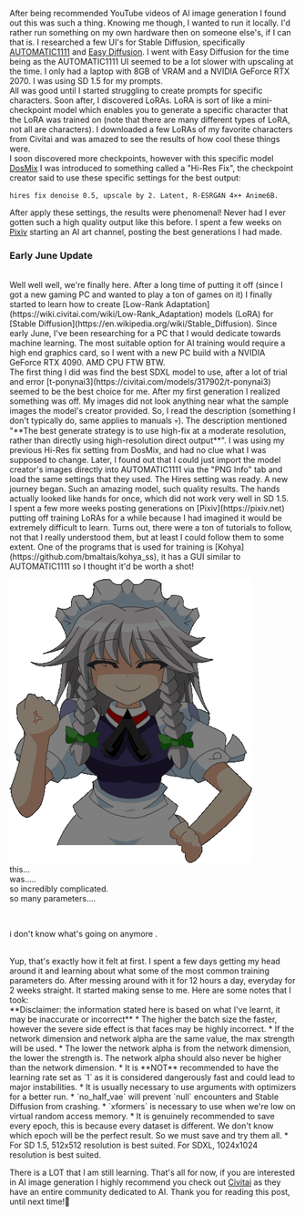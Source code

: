 After being recommended YouTube videos of AI image generation I  found out this was such a thing. Knowing me though, I wanted to run it locally. I'd rather run something on my own hardware then on someone else's, if I can that is. I researched a few UI's for Stable Diffusion, specifically [AUTOMATIC1111](https://github.com/AUTOMATIC1111/stable-diffusion-webui) and  [Easy Diffusion](https://github.com/easydiffusion/easydiffusion). I went with Easy Diffusion for the time being as the AUTOMATIC1111 UI seemed to be a lot slower with upscaling at the time.  I only had a laptop with  8GB of VRAM and a NVIDIA GeForce RTX 2070. I was using SD 1.5 for my prompts.
<br>
All was good until I started struggling to create prompts for specific characters. Soon after, I discovered LoRAs. LoRA is sort of like a mini-checkpoint model which enables you to generate a specific character that the LoRA was trained on (note that there are many different types of LoRA, not all are characters). I downloaded a few LoRAs of my favorite characters from Civitai and was amazed to see the results of how cool these things were.
<br>
I soon discovered more checkpoints, however with this specific model [DosMix](https://civitai.com/models/6250/dosmix) I was introduced to something called a "Hi-Res Fix", the checkpoint creator said to use these specific settings for the best output:

```
hires fix denoise 0.5, upscale by 2. Latent, R-ESRGAN 4×+ Anime6B.
```

After apply these settings, the results were phenomenal! Never had I ever gotten such a high quality output like this before. 
I spent a few weeks on  [Pixiv](https://pixiv.net) starting an AI art channel, posting the best generations I had made.
<br>
### Early June Update
<br>
Well well well, we're finally here. After a long time of putting it off (since I got a new gaming PC and wanted to play a ton of games on it) I finally started to learn how to create [Low-Rank Adaptation](https://wiki.civitai.com/wiki/Low-Rank_Adaptation) models (LoRA) for [Stable Diffusion](https://en.wikipedia.org/wiki/Stable_Diffusion). Since early June, I've been researching for a PC that I would dedicate towards machine learning. The most suitable option for AI training would require a high end graphics card, so I went with a new PC build with a NVIDIA GeForce RTX 4090. AMD CPU FTW BTW.
<br>
The first thing I did was find the best SDXL model to use, after a lot of trial and error [t-ponynai3](https://civitai.com/models/317902/t-ponynai3) seemed to be the best choice for me. After my first generation I realized something was off.  My images did not look anything near what the sample images the model's creator provided. So, I read the description (something I don't typically do, same applies to manuals 💀). The description mentioned "**The best generate strategy is to use high-fix at a moderate resolution, rather than directly using high-resolution direct output**". I was using my previous Hi-Res fix setting from DosMix, and had no clue what I was supposed to change. Later, I found out that I could just import the model creator's images directly into AUTOMATIC1111 via the "PNG Info" tab and load the same settings that they used. The Hires setting was ready. A new journey began. Such an amazing model, such quality results. The hands actually looked like hands for once, which did not work very well in SD 1.5. 
<br>
I spent a few  more weeks posting generations on [Pixiv](https://pixiv.net) putting off training LoRAs for a while because I had imagined it would be extremely difficult to learn. Turns out, there were a ton of tutorials to follow, not that I really understood them, but at least I could follow them to some extent. One of the programs that is  used for training is  [Kohya](https://github.com/bmaltais/kohya_ss), it has a GUI similar to AUTOMATIC1111 so I thought it'd be worth a shot!


![image](media/sd-experience/sakuya-touhou.gif)
<br>
this...
<br>
was.....
<br>
so incredibly complicated.
<br>
so many parameters....

<br>

i don't know what's going on anymore .

<br>
Yup, that's exactly how it felt at first. I spent a few days getting my head around it and learning about what some of the most common training parameters do. After messing around with it for 12 hours a day, everyday for 2 weeks straight. It started making sense to me. Here are some notes that I took:
<br>
**Disclaimer: the information stated here is based on what I've learnt, it may be inaccurate or incorrect**
* The higher the batch size the faster, however the severe side effect is that faces may be highly incorrect.
* If the network dimension and network alpha are the same value, the max strength will be used.
* The lower the network alpha is from the network dimension, the lower the strength is. The network alpha should also never be higher than the network dimension.
* It is **NOT** recommended to have the learning rate set as `1` as it is considered dangerously fast and could lead to major instabilities.
* It is usually necessary to use arguments with optimizers for a better run.
* `no_half_vae` will prevent `null` encounters and Stable Diffusion from crashing.
* `xformers` is necessary to use when we're low on virtual random access memory.
* It is genuinely recommended to save every epoch, this is because every dataset is different. We don't know which epoch will be the perfect result. So we must save and try them all.
* For SD 1.5, 512x512 resolution is best suited. For SDXL, 1024x1024 resolution is best suited.

There is a LOT that I am still learning. That's all for now, if you are interested in AI image generation I highly recommend you check out [Civitai](https://civitai.com) as they have an entire community dedicated to AI. Thank you for reading this post, until next time!👋